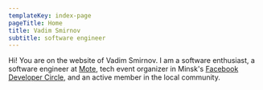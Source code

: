 ```yaml
---
templateKey: index-page
pageTitle: Home
title: Vadim Smirnov
subtitle: software engineer
---
```

 Hi! You are on the website of Vadim Smirnov.  I am a software
 enthusiast, a software engineer at [Mote](https://www.justmote.me/), tech event organizer in Minsk's [Facebook Developer Circle](https://developers.facebook.com/developercircles/),  and an active member in the local community.